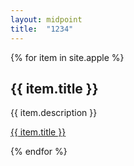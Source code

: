 ```yaml
---
layout: midpoint
title:  "1234"
---
```


{% for item in site.apple %}
  <h2>{{ item.title }}</h2>
  <p>{{ item.description }}</p>
  <p><a href="{{ item.url }}">{{ item.title }}</a></p>
{% endfor %}